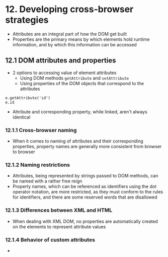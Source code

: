 # 12. Developing cross-browser strategies 
* Attributes are an integral part of how the DOM get built
* Properties are the primary means by which elements hold runtime information, and by which this information can be accessed

## 12.1 DOM attributes and properties
* 2 options to accessing value of element attributes
    * Using DOM methods `getAttribute` and `setAttribute`
    * Using properties of the DOM objects that correspond to the attributes
```
e.getAttribute('id')
e.id
```
* Attribute and corresponding property, while linked, aren't always identical

### 12.1.1 Cross-browser naming
* When it comes to naming of attributes and their corresponding properties, property names are generally more consistent from browser to browser

### 12.1.2 Naming restrictions
* Attributes, being represented by strings passed to DOM methods, can be named with a rather free reign
* Property names, which can be referenced as identifiers using the dot operator notation, are more restricted, as they must conform to the rules for identifiers, and there are some reserved words that are disallowed

### 12.1.3 Differences between XML and HTML
* When dealing with XML DOM, no properties are automatically created on the elements to represent attribute values

### 12.1.4 Behavior of custom attributes
* 

